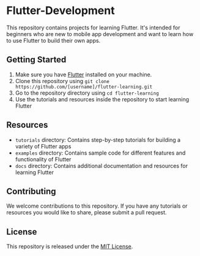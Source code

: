 # Flutter-Development 
This repository contains projects  for learning Flutter. It's intended for beginners who are new to mobile app development and want to learn how to use Flutter to build their own apps.

## Getting Started

1. Make sure you have [Flutter](https://flutter.dev/) installed on your machine. 
2. Clone this repository using `git clone https://github.com/[username]/flutter-learning.git`
3. Go to the repository directory using `cd flutter-learning`
4. Use the tutorials and resources inside the repository to start learning Flutter

## Resources

- `tutorials` directory: Contains step-by-step tutorials for building a variety of Flutter apps
- `examples` directory: Contains sample code for different features and functionality of Flutter
- `docs` directory: Contains additional documentation and resources for learning Flutter

## Contributing

We welcome contributions to this repository. If you have any tutorials or resources you would like to share, please submit a pull request.

## License

This repository is released under the [MIT License](LICENSE).
